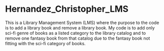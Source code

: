 # Hernandez_Christopher_LMS

This is a Library Management System (LMS) where the purpose to the code is to add a library book and remove a library book. My code is to add only sci-fi genre of books as a listed category to the library catalog and to remove one fantasy book from that catalog due to the fantasy book not fitting with the sci-fi category of books.
